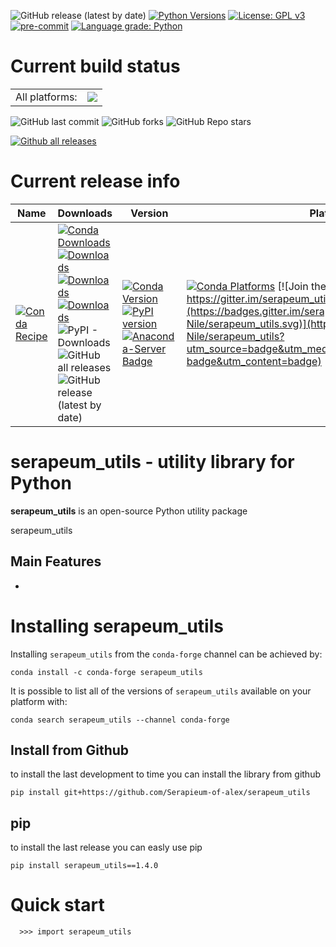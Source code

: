 ![GitHub release (latest by date)](https://img.shields.io/github/v/release/Serapieum-of-alex/serapeum_utils)
[![Python Versions](https://img.shields.io/pypi/pyversions/HAPI-Nile.png)](https://img.shields.io/pypi/pyversions/HAPI-Nile)
[![License: GPL v3](https://img.shields.io/badge/License-GPLv3-blue.svg)](https://www.gnu.org/licenses/gpl-3.0)
[![pre-commit](https://img.shields.io/badge/pre--commit-enabled-brightgreen?logo=pre-commit&logoColor=white)](https://github.com/pre-commit/pre-commit)
[![Language grade: Python](https://img.shields.io/lgtm/grade/python/g/Serapieum-of-alex/Hapi.svg?logo=lgtm&logoWidth=18)](https://lgtm.com/projects/g/Serapieum-of-alex/Hapi/context:python)

Current build status
====================


<table><tr><td>All platforms:</td>
    <td>
      <a href="https://dev.azure.com/conda-forge/feedstock-builds/_build/latest?definitionId=12419&branchName=master">
        <img src="https://dev.azure.com/conda-forge/feedstock-builds/_apis/build/status/hapi-feedstock?branchName=master">
      </a>
    </td>
  </tr>
</table>

![GitHub last commit](https://img.shields.io/github/last-commit/Serapieum-of-alex/serapeum_utils)
![GitHub forks](https://img.shields.io/github/forks/Serapieum-of-alex/serapeum_utils?style=social)
![GitHub Repo stars](https://img.shields.io/github/stars/Serapieum-of-alex/serapeum_utils?style=social)



[![Github all releases](https://img.shields.io/github/downloads/Naereen/StrapDown.js/total.svg)](https://GitHub.com/Naereen/StrapDown.js/releases/)


Current release info
====================

| Name | Downloads                                                                                                                                                                                                                                                                                                                                                                                                                                                                                                                                                                                                                                                                                | Version | Platforms |
| --- |------------------------------------------------------------------------------------------------------------------------------------------------------------------------------------------------------------------------------------------------------------------------------------------------------------------------------------------------------------------------------------------------------------------------------------------------------------------------------------------------------------------------------------------------------------------------------------------------------------------------------------------------------------------------------------------| --- | --- |
| [![Conda Recipe](https://img.shields.io/badge/recipe-serapeum_utils-green.svg)](https://anaconda.org/conda-forge/serapeum_utils) | [![Conda Downloads](https://img.shields.io/conda/dn/conda-forge/serapeum_utils.svg)](https://anaconda.org/conda-forge/serapeum_utils) [![Downloads](https://pepy.tech/badge/serapeum_utils-nile)](https://pepy.tech/project/serapeum_utils-nile) [![Downloads](https://pepy.tech/badge/serapeum_utils-nile/month)](https://pepy.tech/project/serapeum_utils-nile)  [![Downloads](https://pepy.tech/badge/serapeum_utils-nile/week)](https://pepy.tech/project/serapeum_utils-nile)  ![PyPI - Downloads](https://img.shields.io/pypi/dd/serapeum_utils-nile?color=blue&style=flat-square) ![GitHub all releases](https://img.shields.io/github/downloads/Serapieum-of-alex/serapeum_utils/total) ![GitHub release (latest by date)](https://img.shields.io/github/downloads/Serapieum-of-alex/serapeum_utils/1.2.3/total) | [![Conda Version](https://img.shields.io/conda/vn/conda-forge/serapeum_utils.svg)](https://anaconda.org/conda-forge/serapeum_utils) [![PyPI version](https://badge.fury.io/py/serapeum_utils-Nile.svg)](https://badge.fury.io/py/serapeum_utils-Nile) [![Anaconda-Server Badge](https://anaconda.org/conda-forge/serapeum_utils/badges/version.svg)](https://anaconda.org/conda-forge/serapeum_utils) | [![Conda Platforms](https://img.shields.io/conda/pn/conda-forge/serapeum_utils.svg)](https://anaconda.org/conda-forge/serapeum_utils) [![Join the chat at https://gitter.im/serapeum_utils-Nile/serapeum_utils](https://badges.gitter.im/serapeum_utils-Nile/serapeum_utils.svg)](https://gitter.im/serapeum_utils-Nile/serapeum_utils?utm_source=badge&utm_medium=badge&utm_campaign=pr-badge&utm_content=badge) |





serapeum_utils - utility library for Python
=====================================================================
**serapeum_utils** is an open-source Python utility package


serapeum_utils

Main Features
-------------
  -


Installing serapeum_utils
===============

Installing `serapeum_utils` from the `conda-forge` channel can be achieved by:

```
conda install -c conda-forge serapeum_utils
```

It is possible to list all of the versions of `serapeum_utils` available on your platform with:

```
conda search serapeum_utils --channel conda-forge
```

## Install from Github
to install the last development to time you can install the library from github
```
pip install git+https://github.com/Serapieum-of-alex/serapeum_utils
```

## pip
to install the last release you can easly use pip
```
pip install serapeum_utils==1.4.0
```

Quick start
===========

```
  >>> import serapeum_utils
```
